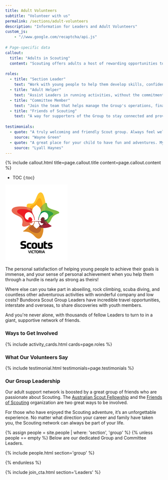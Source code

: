 ```yaml
---
title: Adult Volunteers
subtitle: "Volunteer with us"
permalink: /sections/adult-volunteers
description: "Information for Leaders and Adult Volunteers"
custom_js:
    - "//www.google.com/recaptcha/api.js"

# Page-specific data
callout:
  title: "Adults in Scouting"
  content: "Scouting offers adults a host of rewarding opportunities to help make a difference in young people's lives. You're never too old to join the adventurous life of Scouting, even if you haven't been involved before."

roles:
  - title: "Section Leader"
    text: "Work with young people to help them develop skills, confidence and a sense of adventure. Many of our Leaders are parents, while others are just energetic people who enjoy helping young people be their best."
  - title: "Adult Helper"
    text: "Assist Leaders in running activities, without the commitment of a full leadership role. It's a great way to be involved and support the group."
  - title: "Committee Member"
    text: "Join the team that helps manage the Group's operations, finances, and resources. Your skills are invaluable to the success of the group."
  - title: "Friends of Scouting"
    text: "A way for supporters of the Group to stay connected and provide help in a more casual way."

testimonials:
  - quote: "A truly welcoming and friendly Scout group. Always feel welcome when I walk through the doors."
    source: "Wayne Green"
  - quote: "A great place for your child to have fun and adventures. My child is thriving at Bundoora scouts and learning life skills. I highly recommend scouts."
    source: "Lyall Haynes"
---
```


{% include callout.html title=page.callout.title content=page.callout.content %}

- TOC
{:toc}

<img class="float-md-right mx-auto d-block" src="/assets/images/logo-sv-full.png" alt="Scouts Victoria Logo" />

The personal satisfaction of helping young people to achieve their goals is immense, and your sense of personal achievement when you help them through a hurdle is nearly as strong as theirs!

Where else can you take part in abseiling, rock climbing, scuba diving, and countless other adventurous activities with wonderful company and low costs? Bundoora Scout Group Leaders have incredible travel opportunities, interstate and overseas, to share discoveries with youth members.

And you're never alone, with thousands of fellow Leaders to turn to in a giant, supportive network of friends.

<div class="clearfix"></div>

### Ways to Get Involved

{% include activity_cards.html cards=page.roles %}

### What Our Volunteers Say

{% include testimonial.html testimonials=page.testimonials %}

### Our Group Leadership

Our adult support network is boosted by a great group of friends who are passionate about Scouting. The [Australian Scout Fellowship](https://scoutsvictoria.com.au/age-sections-adults/adults-in-scouting/fellowship/) and the [Friends of Scouting](https://scoutsvictoria.com.au/age-sections-adults/adults-in-scouting/friends-of-scouting/) organization are two great ways to be involved.

For those who have enjoyed the Scouting adventure, it’s an unforgettable experience. No matter what direction your career and family have taken you, the Scouting network can always be part of your life.

{% assign people = site.people | where: 'section', 'group' %}
{% unless people == empty %}
Below are our dedicated Group and Committee Leaders.

{% include people.html section='group' %}

{% endunless %}

{% include join_cta.html section='Leaders' %}
